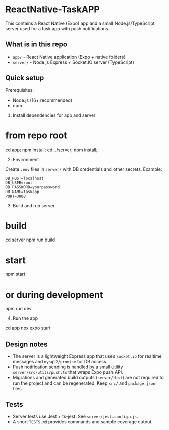 # ReactNative-TaskAPP

This contains a React Native (Expo) app and a small Node.js/TypeScript server used for a task app with push notifications.

## What is in this repo

- `app/` - React Native application (Expo + native folders)
- `server/` - Node.js Express + Socket.IO server (TypeScript)

## Quick setup

Prerequisites:
- Node.js (16+ recommended)
- npm

1. Install dependencies for app and server


# from repo root
cd app; 
npm install; 
cd ../server; 
npm install; 



2. Environment

Create `.env` files in `server/` with DB credentials and other secrets. Example:

```
DB_HOST=localhost
DB_USER=root
DB_PASSWORD=yourpassword
DB_NAME=taskapp
PORT=3000
```



3. Build and run server


# build
cd server
npm run build
# start
npm start
# or during development
npm run dev


4. Run the app


cd app
npx expo start


## Design notes

- The server is a lightweight Express app that uses `socket.io` for realtime messages and `mysql2/promise` for DB access.
- Push notification sending is handled by a small utility `server/src/utils/push.ts` that wraps Expo push API.
- Migrations and generated build outputs (`server/dist`) are not required to run the project and can be regenerated. Keep `src/` and `package.json` files.

## Tests

- Server tests use Jest + ts-jest. See `server/jest.config.cjs`.
- A short `TESTS.md` provides commands and sample coverage output.

